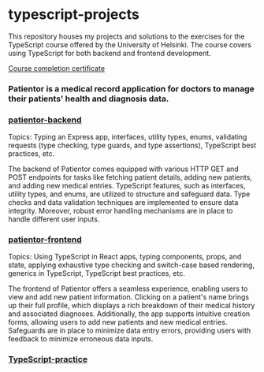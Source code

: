 # typescript-projects

This repository houses my projects and solutions to the exercises for the TypeScript course offered by the University of Helsinki. The course covers using TypeScript for both backend and frontend development.

[Course completion certificate](https://studies.cs.helsinki.fi/stats/api/certificate/fs-typescript/en/4ec7a3bcce7444c351560a6a89cb5042)

### Patientor is a medical record application for doctors to manage their patients' health and diagnosis data.

### [patientor-backend](https://github.com/amywlchong/typescript-projects/tree/master/patientor-backend)

Topics: Typing an Express app, interfaces, utility types, enums, validating requests (type checking, type guards, and type assertions), TypeScript best practices, etc.

The backend of Patientor comes equipped with various HTTP GET and POST endpoints for tasks like fetching patient details, adding new patients, and adding new medical entries. TypeScript features, such as interfaces, utility types, and enums, are utilized to structure and safeguard data. Type checks and data validation techniques are implemented to ensure data integrity. Moreover, robust error handling mechanisms are in place to handle different user inputs.

### [patientor-frontend](https://github.com/amywlchong/typescript-projects/tree/master/patientor-frontend)

Topics: Using TypeScript in React apps, typing components, props, and state, applying exhaustive type checking and switch-case based rendering, generics in TypeScript, TypeScript best practices, etc.

The frontend of Patientor offers a seamless experience, enabling users to view and add new patient information. Clicking on a patient's name brings up their full profile, which displays a rich breakdown of their medical history and associated diagnoses. Additionally, the app supports intuitive creation forms, allowing users to add new patients and new medical entries. Safeguards are in place to minimize data entry errors, providing users with feedback to minimize erroneous data inputs.

### [TypeScript-practice](https://github.com/amywlchong/typescript-projects/tree/master/practice)
